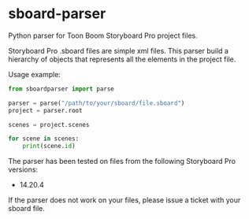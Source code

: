 # sboard-parser
Python parser for Toon Boom Storyboard Pro project files.

Storyboard Pro .sboard files are simple xml files.
This parser build a hierarchy of objects that represents all the elements in the
project file.

Usage example:

```python
from sboardparser import parse

parser = parse("/path/to/your/sboard/file.sboard")
project = parser.root

scenes = project.scenes

for scene in scenes:
    print(scene.id)
```

The parser has been tested on files from the following Storyboard Pro versions:
* 14.20.4

If the parser does not work on your files, please issue a ticket with your 
sboard file.
